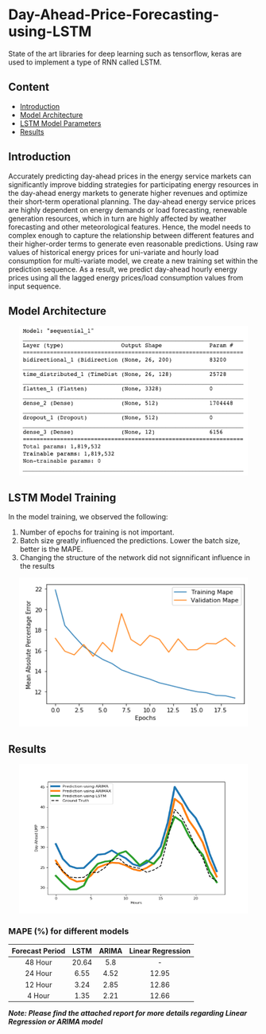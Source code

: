 Day-Ahead-Price-Forecasting-using-LSTM
=======================================
State of the art libraries for deep learning such as tensorflow, keras are used to implement a type of RNN called LSTM.

## Content
- [Introduction](README.md#Introduction)
- [Model Architecture](README.md#Model-Architecture)
- [LSTM Model Parameters](README.md#Results)
- [Results](README.md#Results)


## Introduction
Accurately predicting day-ahead prices in the energy
service markets can significantly improve bidding strategies
for participating energy resources in the day-ahead energy
markets to generate higher revenues and optimize their
short-term operational planning. The day-ahead energy
service prices are highly dependent on energy demands or
load forecasting, renewable generation resources, which in turn are highly affected by weather
forecasting and other meteorological features. Hence, the
model needs to complex enough to capture the relationship
between different features and their higher-order terms to
generate even reasonable predictions. Using raw values of historical energy prices for uni-variate
and hourly load consumption for multi-variate model, we
create a new training set within the prediction sequence. As
a result, we predict day-ahead hourly energy prices using all
the lagged energy prices/load consumption values from input
sequence. 

## Model Architecture
<p align="center">
    <img width="460" height="300" src=model_arch.png>
</p>


## LSTM Model Training

In the model training, we observed the following: 

1. Number of epochs for training is not important. 
2. Batch size greatly influenced the predictions. Lower the batch size, better is the MAPE. 
3. Changing the structure of the network did not signnificant influence in the results 
<p align="center">
    <src=model_parameters.PNG>
    <img width="460" height="300" src=learning_curve.PNG>
</p>

## Results

<p align="center">
    <img width="460" height="300" src=Predictions.PNG>
    
</p>


### MAPE (%) for different models

| Forecast Period |  LSTM | ARIMA | Linear Regression |
|:---------------:|:-----:|:-----:|:-----------------:|
|     48 Hour     | 20.64 |  5.8  |         -         |
|     24 Hour     |  6.55 |  4.52 |       12.95       |
|     12 Hour     |  3.24 |  2.85 |       12.86       |
|      4 Hour     |  1.35 |  2.21 |       12.66       |

***Note: Please find the attached report for more details regarding Linear Regression or ARIMA model***



